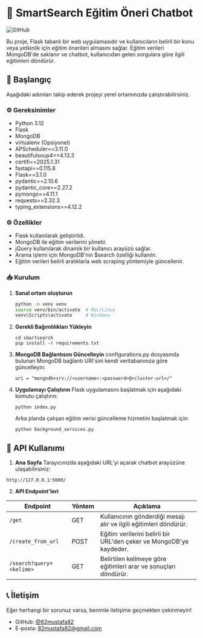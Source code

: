 # 📌 SmartSearch Eğitim Öneri Chatbot

![GitHub](https://github.com/82mustafa82/SmartSearch)

Bu proje, Flask tabanlı bir web uygulamasıdır ve kullanıcıların belirli bir konu veya yetkinlik için eğitim önerileri almasını sağlar. Eğitim verileri MongoDB'de saklanır ve chatbot, kullanıcıdan gelen sorgulara göre ilgili eğitimleri döndürür.

## 🚀 Başlangıç

Aşağıdaki adımları takip ederek projeyi yerel ortamınızda çalıştırabilirsiniz.

### ⚙️ Gereksinimler

- Python 3.12
- Flask
- MongoDB
- virtualenv (Opsiyonel)
- APScheduler==3.11.0
- beautifulsoup4==4.13.3
- certifi==2025.1.31
- fastapi==0.115.8
- Flask==3.1.0
- pydantic==2.10.6
- pydantic_core==2.27.2
- pymongo==4.11.1
- requests==2.32.3
- typing_extensions==4.12.2

### ⚙️ Özellikler

- Flask kullanılarak geliştirildi.
- MongoDB ile eğitim verilerini yönetir.
- jQuery kullanılarak dinamik bir kullanıcı arayüzü sağlar.
- Arama işlemi için MongoDB'nin $search özelliği kullanılır.
- Eğitim verileri belirli aralıklarla web scraping yöntemiyle güncellenir.

### 📥 Kurulum

1. **Sanal ortam oluşturun**
   ```sh
   python -m venv venv
   source venv/bin/activate  # Mac/Linux
   venv\Scripts\activate     # Windows
   ```

2. **Gerekli Bağımlılıkları Yükleyin**
   ```
   cd smartsearch
   pip install -r requirements.txt
   ```

3. **MongoDB Bağlantısını Güncelleyin**
	configurations.py dosyasında bulunan MongoDB bağlantı URI'sini kendi veritabanınıza göre güncelleyin:
   ```
   uri = "mongodb+srv://<username>:<password>@<cluster-url>/"
   ```

4. **Uygulamayı Çalıştırın**
	Flask uygulamasını başlatmak için aşağıdaki komutu çalıştırın:
   ```
   python index.py
   ```
   Arka planda çalışan eğitim verisi güncelleme hizmetini başlatmak için:
   ```
   python background_services.py
   ```

## 🔗 API Kullanımı

1. **Ana Sayfa**
Tarayıcınızda aşağıdaki URL'yi açarak chatbot arayüzüne ulaşabilirsiniz:
```
http://127.0.0.1:5000/
   ```

2. **API Endpoint'leri**

| Endpoint                 | Yöntem | Açıklama |
|--------------------------|--------|----------|
| `/get`  				   | GET    | Kullanıcının gönderdiği mesajı alır ve ilgili eğitimleri döndürür.  |
| `/create_from_url`       | POST   | Eğitim verilerini belirli bir URL'den çeker ve MongoDB'ye kaydeder. |
| `/search?query=<kelime>` | GET    | Belirtilen kelimeye göre eğitimleri arar ve sonuçları döndürür.  	  |

## 📞 İletişim

Eğer herhangi bir sorunuz varsa, benimle iletişime geçmekten çekinmeyin!
- GitHub: [@82mustafa82](https://github.com/82mustafa82)
- E-posta: 82mustafa82@gmail.com
